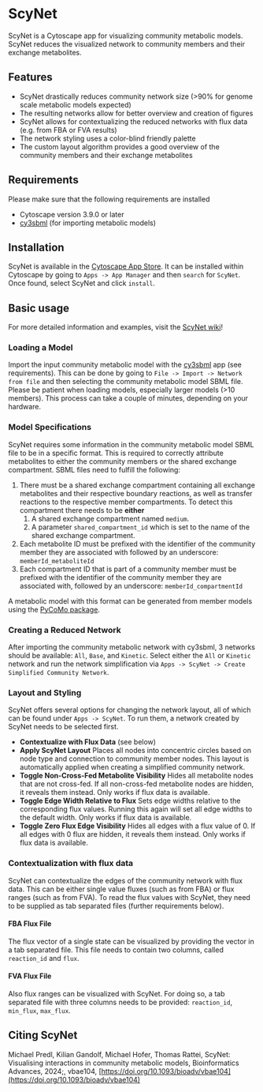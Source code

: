 # ScyNet
ScyNet is a Cytoscape app for visualizing community metabolic models. ScyNet reduces the visualized network to community members and their exchange metabolites.
## Features ##
 - ScyNet drastically reduces community network size (>90% for genome scale metabolic models expected)
 - The resulting networks allow for better overview and creation of figures
 - ScyNet allows for contextualizing the reduced networks with flux data (e.g. from FBA or FVA results)
 - The network styling uses a color-blind friendly palette
 - The custom layout algorithm provides a good overview of the community members and their exchange metabolites 
## Requirements ##
Please make sure that the following requirements are installed
 - Cytoscape version 3.9.0 or later
 - [cy3sbml](https://apps.cytoscape.org/apps/cy3sbml) (for importing metabolic models)
## Installation ##
ScyNet is available in the [Cytoscape App Store](https://apps.cytoscape.org/apps/scynet). It can be installed within Cytoscape by going to `Apps -> App Manager` and then `search` for `ScyNet`. Once found, select ScyNet and click `install`.
## Basic usage ##
For more detailed information and examples, visit the [ScyNet wiki](https://github.com/univieCUBE/ScyNet/wiki)!
### Loading a Model ###
Import the input community metabolic model with the [cy3sbml](https://apps.cytoscape.org/apps/cy3sbml) app (see requirements). This can be done by going to `File -> Import -> Network from file` and then selecting the community metabolic model SBML file. Please be patient when loading models, especially larger models (>10 members). This process can take a couple of minutes, depending on your hardware.
### Model Specifications ###
ScyNet requires some information in the community metabolic model SBML file to be in a specific format. This is required to correctly attribute metabolites to either the community members or the shared exchange compartment. SBML files need to fulfill the following:
1. There must be a shared exchange compartment containing all exchange metabolites and their respective boundary reactions, as well as transfer reactions to the respective member compartments. To detect this compartment there needs to be **either**
   1. A shared exchange compartment named `medium`.
   2. A parameter `shared_compartment_id` which is set to the name of the shared exchange compartment.
2. Each metabolite ID must be prefixed with the identifier of the community member they are associated with followed by an underscore: `memberId_metaboliteId`
3. Each compartment ID that is part of a community member must be prefixed with the identifier of the community member they are associated with, followed by an underscore: `memberId_compartmentId`

A metabolic model with this format can be generated from member models using the [PyCoMo package](https://github.com/univieCUBE/PyCoMo).
### Creating a Reduced Network ###
After importing the community metabolic network with cy3sbml, 3 networks should be available: `All`, `Base`, and `Kinetic`. Select either the `All` or `Kinetic` network and run the network simplification via `Apps -> ScyNet -> Create Simplified Community Network`.
### Layout and Styling ###
ScyNet offers several options for changing the network layout, all of which can be found under `Apps -> ScyNet`. To run them, a network created by ScyNet needs to be selected first.
 - **Contextualize with Flux Data** (see below)
 - **Apply ScyNet Layout** Places all nodes into concentric circles based on node type and connection to community member nodes. This layout is automatically applied when creating a simplified community network.
 - **Toggle Non-Cross-Fed Metabolite Visibility** Hides all metabolite nodes that are not cross-fed. If all non-cross-fed metabolite nodes are hidden, it reveals them instead. Only works if flux data is available.
 - **Toggle Edge Width Relative to Flux** Sets edge widths relative to the corresponding flux values. Running this again will set all edge widths to the default width. Only works if flux data is available.
 - **Toggle Zero Flux Edge Visibility** Hides all edges with a flux value of 0. If all edges with 0 flux are hidden, it reveals them instead. Only works if flux data is available.
### Contextualization with flux data ###
ScyNet can contextualize the edges of the community network with flux data. This can be either single value fluxes (such as from FBA) or flux ranges (such as from FVA). To read the flux values with ScyNet, they need to be supplied as tab separated files (further requirements below).
#### FBA Flux File ####
The flux vector of a single state can be visualized by providing the vector in a tab separated file. This file needs to contain two columns, called `reaction_id` and `flux`.
#### FVA Flux File ####
Also flux ranges can be visualized with ScyNet. For doing so, a tab separated file with three columns needs to be provided: `reaction_id`, `min_flux`, `max_flux`.


## Citing ScyNet ##
Michael Predl, Kilian Gandolf, Michael Hofer, Thomas Rattei, ScyNet: Visualising interactions in community metabolic models, Bioinformatics Advances, 2024;, vbae104, [https://doi.org/10.1093/bioadv/vbae104](https://doi.org/10.1093/bioadv/vbae104)
